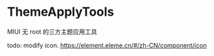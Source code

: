 # ThemeApplyTools
MIUI 无 root 的三方主题应用工具

todo: modify icon.
https://element.eleme.cn/#/zh-CN/component/icon